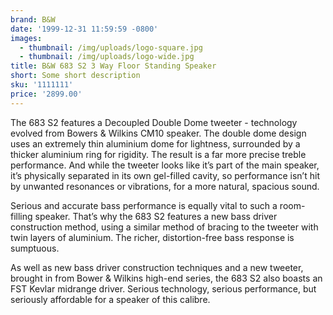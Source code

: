 ```yaml
---
brand: B&W
date: '1999-12-31 11:59:59 -0800'
images:
  - thumbnail: /img/uploads/logo-square.jpg
  - thumbnail: /img/uploads/logo-wide.jpg
title: B&W 683 S2 3 Way Floor Standing Speaker
short: Some short description
sku: '1111111'
price: '2899.00'
---
```


The 683 S2 features a Decoupled Double Dome tweeter - technology evolved from Bowers & Wilkins CM10 speaker. The double dome design uses an extremely thin aluminium dome for lightness, surrounded by a thicker aluminium ring for rigidity. The result is a far more precise treble performance. And while the tweeter looks like it’s part of the main speaker, it’s physically separated in its own gel-filled cavity, so performance isn’t hit by unwanted resonances or vibrations, for a more natural, spacious sound.

Serious and accurate bass performance is equally vital to such a room-filling speaker. That’s why the 683 S2 features a new bass driver construction method, using a similar method of bracing to the tweeter with twin layers of aluminium. The richer, distortion-free bass response is sumptuous.

As well as new bass driver construction techniques and a new tweeter, brought in from Bower & Wilkins high-end series, the 683 S2 also boasts an FST Kevlar midrange driver. Serious technology, serious performance, but seriously affordable for a speaker of this calibre.

